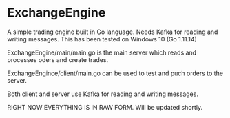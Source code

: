 # ExchangeEngine
A simple trading engine built in Go language. Needs Kafka for reading and writing messages.
This has been tested on Windows 10 (Go 1.11.14)

ExchangeEngine/main/main.go is the main server which reads and processes oders and create trades.

ExchangeEngince/client/main.go can be used to test and puch orders to the server.

Both client and server use Kafka for reading and writing messages.


RIGHT NOW EVERYTHING IS IN RAW FORM. Will be updated shortly.
